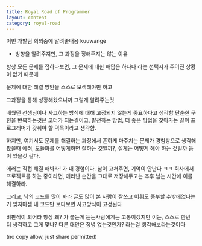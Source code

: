 ```yaml
---
title: Royal Road of Programmer
layout: content
category: royal-road
---
```


이번 개발팀 회의중에 알려줄내용
kuuwange

- 방향을 알려주지만, 그 과정을 정해주지는 않는 이유

항상 모든 문제를 접하다보면, 그 문제에 대한 해답은 하나다 라는 선택지가 주어진 상황이 없기 때문에

문제에 대한 해결 방안을 스스로 모색해야만 하고

그과정을 통해 성장해왔으니까 그렇게 알려주는것


배웠던 선생님이나 사고하는 방식에 대해 고정되지 않는게 중요하다고 생각함
단순한 구현을 반복하는것은 코더가 되는길이고, 발전하는 방법, 더 좋은 방법을 찾아가는 길이 프로그래머가 갖춰야 할 덕목이라고 생각함.

하지만, 여기서도 문제를 해결하는 과정에서 흔하게 마주치는 문제가
경험상으로 생각해봤을때
에러, 모듈화를 어떻게하면 잘하는 것일까?, 설계는 어떻게 해야 하는 것일까 등이 있을것 같다.

‎에러는 직접 해결 해봐라! 가 내 경험이다.
남이 고쳐주면, 기억이 안난다 ㅋㅋ
회사에서 프로젝트를 하는 중이라면, 에러난 순간을 그대로 저장해두고는 추후 남는 시간에 이를 해결하라.

그리고, 남의 코드를 많이 봐라
글도 많이 본 사람이 잘쓰고 어휘도 풍부할 수밖에없다는거 잊지마셈
내 코드만 보다보면 사고방식이 고정된다

비판적이 되어라
항상 왜? 가 붙는게 듣는사람에게는 고통이겠지만 이는, 스스로 한번 더 생각하고 그게 맞나? 다른 대안은 정녕 없는것인가? 라는걸 생각해보라는것이다

(no copy allow, just share permitted)

